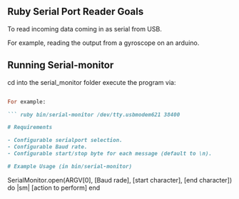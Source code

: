 ## Ruby Serial Port Reader Goals

To read incoming data coming in as serial from USB.

For example, reading the output from a gyroscope on an arduino.

## Running Serial-monitor

cd into the serial_monitor folder
execute the program via:

``` ruby bin/serial-monitor [serial port] [baud rate]

For example:

``` ruby bin/serial-monitor /dev/tty.usbmodem621 38400

# Requirements

- Configurable serialport selection.
- Configurable Baud rate.
- Configurable start/stop byte for each message (default to \n).

# Example Usage (in bin/serial-monitor)

```
SerialMonitor.open(ARGV[0], [Baud rade], [start character], [end character]) do |sm|
  [action to perform]
end
